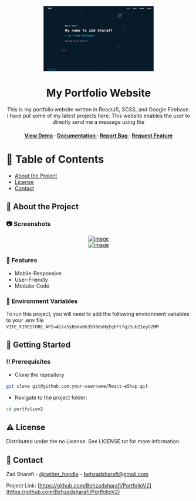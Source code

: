 <div align='center'>

<img src="/src/assets/portfolio4.png" alt="logo" width=300 height=auto />

<h1>My Portfolio Website</h1>
<p>This is my portfolio website written in ReactJS, SCSS, and Google Firebase. I have put some of my latest projects here. This website enables the user to directly send me a message using the </p>

<h4> <a href=https://zadsharafi.netlify.app/>View Demo</a> <span> · </span> <a href="https://github.com/Behzadsharafi/PortfolioV2/blob/master/README.md"> Documentation </a> <span> · </span> <a href="https://github.com/Behzadsharafi/PortfolioV2/issues"> Report Bug </a> <span> · </span> <a href="https://github.com/Behzadsharafi/PortfolioV2/issues"> Request Feature </a> </h4>

</div>

# :notebook_with_decorative_cover: Table of Contents

- [About the Project](#star2-about-the-project)
- [License](#warning-license)
- [Contact](#handshake-contact)

## :star2: About the Project

### :camera: Screenshots

<div align="center"> <a href="https://zadsharafi.netlify.app/"><img src="https://ibb.co/RhMgwDM" alt='image' width='800'/></a> </div>
<div align="center"> <a href="https://zadsharafi.netlify.app/"><img src="https://ibb.co/RhMgwDM" alt='image' width='800'/></a> </div>

### :dart: Features

- Mobile-Responsive
- User-Friendly
- Modular Code

### :key: Environment Variables

To run this project, you will need to add the following environment variables to your .env file
`VITE_FIRESTORE_API=AIzaSyBs6a0635566nHyEq6FtfqiSubZIeyGZMM`

## :toolbox: Getting Started

### :bangbang: Prerequisites

- Clone the repository

```bash
git clone git@github.com:your-username/React-eShop.git
```

- Navigate to the project folder:

```bash
cd portfoliov2
```

## :warning: License

Distributed under the no License. See LICENSE.txt for more information.

## :handshake: Contact

Zad Sharafi - [@twitter_handle](behzadsharafi) - behzadsharafi@gmail.com

Project Link: [https://github.com/Behzadsharafi/PortfolioV2](https://github.com/Behzadsharafi/PortfolioV2)
